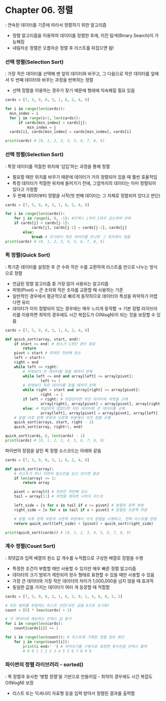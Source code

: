 # Chapter 06. 정렬
: 연속된 데이터를 기준에 따라서 정렬하기 위한 알고리즘

- 정렬 알고리즘을 이용하여 데이터를 정렬한 후에, 이진 탐색(Binary Search)이 가능해짐
- 내림차순 정렬은 오름차순 정렬 후 리스트를 뒤집으면 됨!

### 선택 정렬(Selection Sort)

: 가장 작은 데이터를 선택해 맨 앞의 데이터와 바꾸고, 그 다음으로 작은 데이터를 앞에서 두 번째 데이터와 바꾸는 과정을 반복하는 정렬

- 선택 정렬을 이용하는 경우가 잦기 때문에 형태에 익숙해질 필요 있음

```python
cards = [7, 5, 9, 0, 3, 1, 6, 2, 4, 8]

for i in range(len(cards)):
  min_index = i
  for j in range(i+1, len(cards)):
      if cards[min_index] > cards[j]:
          min_index = j
  cards[i], cards[min_index] = cards[min_index], cards[i]

print(cards) # [0, 1, 2, 3, 4, 5, 6, 7, 8, 9]
```

### 선택 정렬(Selection Sort)

: 특정 데이터를 적절한 위치에 ‘삽입’하는 과정을 통해 정렬

- 필요할 때만 위치를 바꾸기 때문에 데이터가 거의 정렬되어 있을 때 훨씬 효율적임
- 특정 데이터가 적절한 위치에 들어가기 전에, 그앞까지의 데이터는 이미 정렬되어 있다고 가정함
- 두 번째 데이터부터 정렬을 시작(첫 번째 데이터는 그 자체로 정렬되어 있다고 판단)

```python
cards = [7, 5, 9, 0, 3, 1, 6, 2, 4, 8]

for i in range(len(cards)):
	for j in range(i, 0, -1): #인덱스 i부터 1까지 감소하며 반복
    if cards[j] < cards[j-1]:
			cards[j], cards[j-1] = cards[j-1], cards[j]
		else:
			break # 자기보다 작은 데이터를 만나면 그 위치에서 멈춤
print(cards) # [0, 1, 2, 3, 4, 5, 6, 7, 8, 9]
```

### 퀵 정렬(Quick Sort)

: 특기준 데이터를 설정한 후 큰 수와 작은 수를 교환하여 리스트를 반으로 나누는 방식으로 정렬

- 언급된 정렬 알고리즘 중 가장 많이 사용되는 알고리즘
- 피벗(Pivot) = 큰 숫자와 작은 숫자를 교환할 때 사용하는 기준
- 일반적인 경우에서 평균적으로 빠르게 동작하므로 데이터의 특성을 파악하기 어렵다면 유리
- 데이터가 이미 정렬되어 있는 경우에는 매우 느리게 동작함 
→ 기본 정렬 라이브러리를 이용하면 
최악의 경우에도 시간 복잡도가 O(NlogN)이 되는 것을 보장할 수 있음

```python
cards = [7, 5, 9, 0, 3, 1, 6, 2, 4, 8]

def quick_sort(array, start, end):
	if start >= end: # 원소가 1개인 경우 종료
		return
	pivot = start # 피벗은 첫번째 원소
	left = start+1
	right = end
	while left <= right:
		# 피벗보다 큰 데이터를 찾을 때까지 반복
		while left <= end and array[left] <= array[pivot]:
				left += 1
		# 피벗보다 작은 데이터를 찾을 때까지 반복
		while right > start and array[right] >= array[pivot]:
				right -= 1
		if left > right: # 엇갈린다면 작은 데이터와 피벗을 교체
				array[right], array[pivot] = array[pivot], array[right]
		else: # 엇갈리지 않았다면 작은 데이터와 큰 데이터를 교체
				array[left], array[pivot] = array[pivot], array[left]
	# 분할 이후 왼쪽 부분과 오른쪽 부분에서 각각 정렬 수행
	quick_sort(arrays, start, right - 1)
	quick_sort(array, right+1, end)

quick_sort(cards, 0, len(cards) - 1)
print(cards) # [0, 1, 2, 3, 4, 5, 6, 7, 8, 9]
```

파이썬의 장점을 살린 퀵 정렬 소스코드는 아래와 같음

```python
cards = [7, 5, 9, 0, 3, 1, 6, 2, 4, 8]

def quick_sort(array):
	# 리스트가 하나 이하의 원소만을 담고 있다면 종료
	if len(array) <= 1:
		return array

	pivot = array[0] # 피벗은 첫번째 요소
	tail = array[1:] # 피벗을 제외한 나머지 리스트

	left_side = [x for x in tail if x <= pivot] # 분할된 왼쪽 부분
	right_side = [x for x in tail if x > pivot] # 분할된 오른쪽 부분

	# 분할 이후 왼쪽 부분과 오른쪽 부분에서 각각 정렬을 수행하고, 전체 리스트를 반환
	return quick_sort(left_side) + [pivot] + quick_sort(right_side)

print(quick_sort(cards)) # [0, 1, 2, 3, 4, 5, 6, 7, 8, 9]
```

### 계수 정렬(Count Sort)

: 최댓값과 입력 배열의 원소 값 개수를 누적합으로 구성한 배열로 정렬을 수행

- 특정한 조건이 부합할 때만 사용할 수 있지만 매우 빠른 정렬 알고리즘
- 데이터의 크기 범위가 제한되어 정수 형태로 표현할 수 있을 때만 사용할 수 있음
- 가장 큰 데이터와 가장 작은 데이터의 차이가 1,000,000을 넘지 않을 때 효과적
- 동일한 값을 가지는 데이터가 여러 개 등장할 때 적합함

```python
cards = [7, 5, 9, 0, 3, 1, 6, 2, 9, 1, 4, 8, 0, 5, 2]

# 모든 범위를 포함하는 리스트 선언(모든 값을 0으로 초기화)
count = [0] * (max(cards) + 1)

# 각 데이터에 해당하는 인덱스 값 증가
for i in range(len(cards):
	count[cards[i]] += 1

for i in range(len(count)): # 리스트에 기록된 정렬 정보 확인
	for j in range(count[i]):
		print(i end=' ') # 띄어쓰기를 구분으로 등장한 횟수만큼 인덱스 출력
		# 0 0 1 1 2 2 3 4 5 5 6 7 8 9 9
```

### 파이썬의 정렬 라이브러리 - sorted()
: 퀵 정렬과 유사한 ‘병합 정렬’을 기반으로 만들어짐 - 최악의 경우에도 시간 복잡도 O(NlogN) 보장

- 리스트 또는 딕셔너리 자료형 등을 입력 받아서 정렬된 결과를 출력함
